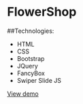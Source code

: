 # FlowerShop

##Technologies:
- HTML
- CSS
- Bootstrap
- JQuery
- FancyBox
- Swiper Slide JS

[View demo](https://geralldtit.github.io/FlowerShop/)